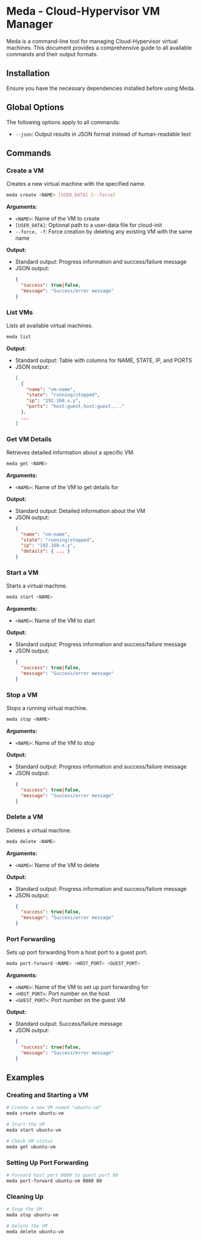 # Meda - Cloud-Hypervisor VM Manager

Meda is a command-line tool for managing Cloud-Hypervisor virtual machines. This document provides a comprehensive guide to all available commands and their output formats.

## Installation

Ensure you have the necessary dependencies installed before using Meda.

## Global Options

The following options apply to all commands:

- `--json`: Output results in JSON format instead of human-readable text

## Commands

### Create a VM

Creates a new virtual machine with the specified name.

```bash
meda create <NAME> [USER_DATA] [--force]
```

**Arguments:**
- `<NAME>`: Name of the VM to create
- `[USER_DATA]`: Optional path to a user-data file for cloud-init
- `--force, -f`: Force creation by deleting any existing VM with the same name

**Output:**
- Standard output: Progress information and success/failure message
- JSON output: 
  ```json
  {
    "success": true|false,
    "message": "Success/error message"
  }
  ```

### List VMs

Lists all available virtual machines.

```bash
meda list
```

**Output:**
- Standard output: Table with columns for NAME, STATE, IP, and PORTS
- JSON output:
  ```json
  [
    {
      "name": "vm-name",
      "state": "running|stopped",
      "ip": "192.168.x.y",
      "ports": "host:guest,host:guest,..."
    },
    ...
  ]
  ```

### Get VM Details

Retrieves detailed information about a specific VM.

```bash
meda get <NAME>
```

**Arguments:**
- `<NAME>`: Name of the VM to get details for

**Output:**
- Standard output: Detailed information about the VM
- JSON output:
  ```json
  {
    "name": "vm-name",
    "state": "running|stopped",
    "ip": "192.168.x.y",
    "details": { ... }
  }
  ```

### Start a VM

Starts a virtual machine.

```bash
meda start <NAME>
```

**Arguments:**
- `<NAME>`: Name of the VM to start

**Output:**
- Standard output: Progress information and success/failure message
- JSON output:
  ```json
  {
    "success": true|false,
    "message": "Success/error message"
  }
  ```

### Stop a VM

Stops a running virtual machine.

```bash
meda stop <NAME>
```

**Arguments:**
- `<NAME>`: Name of the VM to stop

**Output:**
- Standard output: Progress information and success/failure message
- JSON output:
  ```json
  {
    "success": true|false,
    "message": "Success/error message"
  }
  ```

### Delete a VM

Deletes a virtual machine.

```bash
meda delete <NAME>
```

**Arguments:**
- `<NAME>`: Name of the VM to delete

**Output:**
- Standard output: Progress information and success/failure message
- JSON output:
  ```json
  {
    "success": true|false,
    "message": "Success/error message"
  }
  ```

### Port Forwarding

Sets up port forwarding from a host port to a guest port.

```bash
meda port-forward <NAME> <HOST_PORT> <GUEST_PORT>
```

**Arguments:**
- `<NAME>`: Name of the VM to set up port forwarding for
- `<HOST_PORT>`: Port number on the host
- `<GUEST_PORT>`: Port number on the guest VM

**Output:**
- Standard output: Success/failure message
- JSON output:
  ```json
  {
    "success": true|false,
    "message": "Success/error message"
  }
  ```

## Examples

### Creating and Starting a VM

```bash
# Create a new VM named "ubuntu-vm"
meda create ubuntu-vm

# Start the VM
meda start ubuntu-vm

# Check VM status
meda get ubuntu-vm
```

### Setting Up Port Forwarding

```bash
# Forward host port 8080 to guest port 80
meda port-forward ubuntu-vm 8080 80
```

### Cleaning Up

```bash
# Stop the VM
meda stop ubuntu-vm

# Delete the VM
meda delete ubuntu-vm
```
